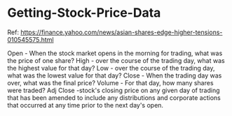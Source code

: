 # Getting-Stock-Price-Data

Ref: https://finance.yahoo.com/news/asian-shares-edge-higher-tensions-010545575.html


Open - When the stock market opens in the morning for trading, what was the price of one share?
High - over the course of the trading day, what was the highest value for that day?
Low - over the course of the trading day, what was the lowest value for that day?
Close - When the trading day was over, what was the final price?
Volume - For that day, how many shares were traded?
Adj Close -stock's closing price on any given day of trading that has been amended to include any distributions and corporate actions that occurred at any time prior to the next day's open.
